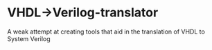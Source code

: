 # VHDL->Verilog-translator

A weak attempt at creating tools that aid in the translation of VHDL to System Verilog
